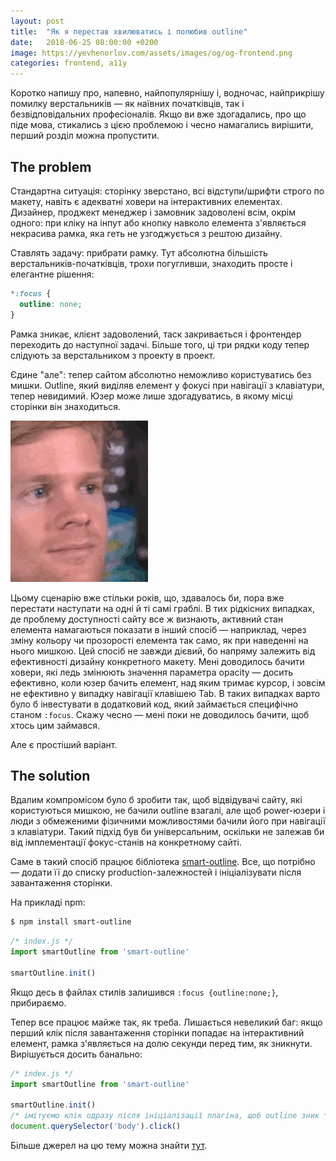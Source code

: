 ```yaml
---
layout: post
title:  "Як я перестав хвилюватись і полюбив outline"
date:   2018-06-25 08:00:00 +0200
image: https://yevhenorlov.com/assets/images/og/og-frontend.png
categories: frontend, a11y
---
```


Коротко напишу про, напевно, найпопулярнішу і, водночас, найприкрішу помилку верстальників — як наївних початківців, так і безвідповідальних професіоналів. Якщо ви вже здогадались, про що піде мова, стикались з цією проблемою і чесно намагались вирішити, перший розділ можна пропустити.

## The problem

Стандартна ситуація: сторінку зверстано, всі відступи/шрифти строго по макету, навіть є адекватні ховери на інтерактивних елементах. Дизайнер, проджект менеджер і замовник задоволені всім, окрім одного: при кліку на інпут або кнопку навколо елемента з'являється некрасива рамка, яка геть не узгоджується з рештою дизайну.

Ставлять задачу: прибрати рамку. Тут абсолютна більшість верстальників-початківців, трохи погугливши, знаходить просте і елегантне рішення:

```css
*:focus {
  outline: none;
}
```

Рамка зникає, клієнт задоволений, таск закривається і фронтендер переходить до наступної задачі. Більше того, ці три рядки коду тепер слідують за верстальником з проекту в проект.

Єдине "але": тепер сайтом абсолютно неможливо користуватись без мишки. Outline, який виділяв елемент у фокусі при навігації з клавіатури, тепер невидимий. Юзер може лише здогадуватись, в якому місці сторінки він знаходиться.

![(Gif of a confused man blinking)](/assets/images/gif/confused.gif)

Цьому сценарію вже стільки років, що, здавалось би, пора вже перестати наступати на одні й ті самі граблі. В тих рідкісних випадках, де проблему доступності сайту все ж визнають, активний стан елемента намагаються показати в інший спосіб — наприклад, через зміну кольору чи прозорості елемента так само, як при наведенні на нього мишкою. Цей спосіб не завжди дієвий, бо напряму залежить від ефективності дизайну конкретного макету. Мені доводилось бачити ховери, які ледь змінюють значення параметра opacity — досить ефективно, коли юзер бачить елемент, над яким тримає курсор, і зовсім не ефективно у випадку навігації клавішею Tab. В таких випадках варто було б інвестувати в додатковий код, який займається специфічно станом `:focus`. Скажу чесно — мені поки не доводилось бачити, щоб хтось цим займався.

Але є простіший варіант.

## The solution

Вдалим компромісом було б зробити так, щоб відвідувачі сайту, які користуються мишкою, не бачили outline взагалі, але щоб power-юзери і люди з обмеженими фізичними можливостями бачили його при навігації з клавіатури. Такий підхід був би універсальним, оскільки не залежав би від імплементації фокус-станів на конкретному сайті.

Саме в такий спосіб працює бібліотека [smart-outline](https://www.npmjs.com/package/smart-outline). Все, що потрібно — додати її до списку production-залежностей і ініціалізувати після завантаження сторінки.

На прикладі npm:

```bash
$ npm install smart-outline
```

```javascript
/* index.js */
import smartOutline from 'smart-outline'

smartOutline.init()
```

Якщо десь в файлах стилів залишився `:focus {outline:none;}`, прибираємо.

Тепер все працює майже так, як треба. Лишається невеликий баг: якщо перший клік після завантаження сторінки попадає на інтерактивний елемент, рамка з'являється на долю секунди перед тим, як зникнути. Вирішується досить банально:

```javascript
/* index.js */
import smartOutline from 'smart-outline'

smartOutline.init()
/* імітуємо клік одразу після ініціалізації плагіна, щоб outline зник */
document.querySelector('body').click()
```

Більше джерел на цю тему можна знайти [тут](http://www.outlinenone.com/).
